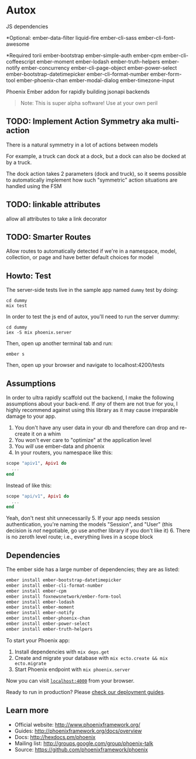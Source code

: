 # Autox

JS dependencies

*Optional:
ember-data-filter
liquid-fire
ember-cli-sass
ember-cli-font-awesome

*Required
torii
ember-bootstrap
ember-simple-auth
ember-cpm
ember-cli-coffeescript
ember-moment
ember-lodash
ember-truth-helpers
ember-notify
ember-concurrency
ember-cli-page-object
ember-power-select
ember-bootstrap-datetimepicker
ember-cli-format-number
ember-form-tool
ember-phoenix-chan
ember-modal-dialog
ember-timezone-input

Phoenix Ember addon for rapidly building jsonapi backends

>Note: This is super alpha software! Use at your own peril

## TODO: Implement Action Symmetry aka multi-action
There is a natural symmetry in a lot of actions between models

For example, a truck can dock at a dock, but a dock can also be docked at by a truck.

The dock action takes 2 parameters (dock and truck), so it seems possible to automatically
implement how such "symmetric" action situations are handled using the FSM

## TODO: linkable attributes
allow all attributes to take a link decorator

## TODO: Smarter Routes
Allow routes to automatically detected if we're in a namespace, model, collection, or page and have better default choices for model

## Howto: Test
The server-side tests live in the sample app named `dummy`
test by doing:

```shell
cd dummy
mix test
```

In order to test the js end of autox, you'll need to run the server dummy:

```shell
cd dummy
iex -S mix phoenix.server
```
Then, open up another terminal tab and run:
```shell
ember s
```
Then, open up your browser and navigate to localhost:4200/tests

## Assumptions

In order to ultra rapidly scaffold out the backend, I make the following
assumptions about your back-end. If *any* of them are not true for you,
I highly recommend against using this library as it may cause irreparable damage
to your app.

1. You don't have any user data in your db and therefore can drop and re-create it on a whim
2. You won't ever care to "optimize" at the application level
3. You *will* use ember-data and phoenix
4. In your routers, you namespace like this:
```elixir
scope "apiv1", Apiv1 do
  ...
end
```
Instead of like this:
```elixir
scope "api/v1", Apiv1 do
  ...
end
```
Yeah, don't nest shit unnecessarily
5. If your app needs session authentication, you're naming the models "Session", and "User" (this decision is *not* negotiable, go use another library if you don't like it)
6. There is no zeroth level route; i.e., everything lives in a scope block

## Dependencies
The ember side has a large number of dependencies; they are as listed:
```sh
ember install ember-bootstrap-datetimepicker
ember install ember-cli-format-number
ember install ember-cpm
ember install foxnewsnetwork/ember-form-tool
ember install ember-lodash
ember install ember-moment
ember install ember-notify
ember install ember-phoenix-chan
ember install ember-power-select
ember install ember-truth-helpers
```
To start your Phoenix app:

  1. Install dependencies with `mix deps.get`
  2. Create and migrate your database with `mix ecto.create && mix ecto.migrate`
  3. Start Phoenix endpoint with `mix phoenix.server`

Now you can visit [`localhost:4000`](http://localhost:4000) from your browser.

Ready to run in production? Please [check our deployment guides](http://www.phoenixframework.org/docs/deployment).

## Learn more

  * Official website: http://www.phoenixframework.org/
  * Guides: http://phoenixframework.org/docs/overview
  * Docs: http://hexdocs.pm/phoenix
  * Mailing list: http://groups.google.com/group/phoenix-talk
  * Source: https://github.com/phoenixframework/phoenix
